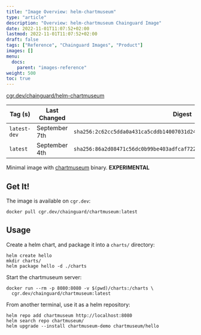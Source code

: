 ```yaml
---
title: "Image Overview: helm-chartmuseum"
type: "article"
description: "Overview: helm-chartmuseum Chainguard Image"
date: 2022-11-01T11:07:52+02:00
lastmod: 2022-11-01T11:07:52+02:00
draft: false
tags: ["Reference", "Chainguard Images", "Product"]
images: []
menu:
  docs:
    parent: "images-reference"
weight: 500
toc: true
---
```


[cgr.dev/chainguard/helm-chartmuseum](https://github.com/chainguard-images/images/tree/main/images/helm-chartmuseum)

| Tag (s)       | Last Changed  | Digest                                                                    |
|---------------|---------------|---------------------------------------------------------------------------|
|  `latest-dev` | September 7th | `sha256:2c62cc5dda0a431ca5cddb14007031d24048dfc2855336e556ea7219bbe6fca0` |
|  `latest`     | September 4th | `sha256:86a2d08471c56dc0b99be403adfcaf7226b318553d58ea25c58a040207217a14` |



Minimal image with
[chartmuseum](https://github.com/helm/chartmuseum)
binary. **EXPERIMENTAL**

## Get It!

The image is available on `cgr.dev`:

```
docker pull cgr.dev/chainguard/chartmuseum:latest
```

## Usage

Create a helm chart, and package it into a `charts/` directory:

```
helm create hello
mkdir charts/
helm package hello -d ./charts
```

Start the chartmuseum server:

```
docker run --rm -p 8080:8080 -v $(pwd)/charts:/charts \
  cgr.dev/chainguard/chartmuseum:latest
```

From another terminal, use it as a helm repository:
```
helm repo add chartmuseum http://localhost:8080
helm search repo chartmuseum/
helm upgrade --install chartmuseum-demo chartmuseum/hello
```

